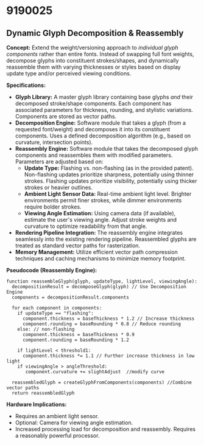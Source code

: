 # 9190025

## Dynamic Glyph Decomposition & Reassembly

**Concept:** Extend the weight/versioning approach to *individual glyph components* rather than entire fonts. Instead of swapping full font weights, decompose glyphs into constituent strokes/shapes, and dynamically reassemble them with varying thicknesses or styles based on display update type and/or perceived viewing conditions.

**Specifications:**

*   **Glyph Library:**  A master glyph library containing base glyphs *and* their decomposed stroke/shape components. Each component has associated parameters for thickness, rounding, and stylistic variations.  Components are stored as vector paths.
*   **Decomposition Engine:** Software module that takes a glyph (from a requested font/weight) and decomposes it into its constituent components.  Uses a defined decomposition algorithm (e.g., based on curvature, intersection points).
*   **Reassembly Engine:**  Software module that takes the decomposed glyph components and reassembles them with modified parameters.  Parameters are adjusted based on:
    *   **Update Type:**  Flashing vs. non-flashing (as in the provided patent).  Non-flashing updates prioritize sharpness, potentially using thinner strokes. Flashing updates prioritize visibility, potentially using thicker strokes or heavier outlines.
    *   **Ambient Light Sensor Data:** Real-time ambient light level. Brighter environments permit finer strokes, while dimmer environments require bolder strokes.
    *   **Viewing Angle Estimation:** Using camera data (if available), estimate the user's viewing angle.  Adjust stroke weights and curvature to optimize readability from that angle.
*   **Rendering Pipeline Integration:**  The reassembly engine integrates seamlessly into the existing rendering pipeline.  Reassembled glyphs are treated as standard vector paths for rasterization.
*   **Memory Management:** Utilize efficient vector path compression techniques and caching mechanisms to minimize memory footprint.

**Pseudocode (Reassembly Engine):**

```
function reassembleGlyph(glyph, updateType, lightLevel, viewingAngle):
  decompositionResult = decomposeGlyph(glyph) // Use Decomposition Engine
  components = decompositionResult.components

  for each component in components:
    if updateType == "flashing":
      component.thickness = baseThickness * 1.2 // Increase thickness
      component.rounding = baseRounding * 0.8 // Reduce rounding
    else: // non-flashing
      component.thickness = baseThickness * 0.9
      component.rounding = baseRounding * 1.2

    if lightLevel < threshold1:
      component.thickness *= 1.1 // Further increase thickness in low light
    if viewingAngle > angleThreshold:
       component.curvature += slightAdjust  //modify curve

  reassembledGlyph = createGlyphFromComponents(components) //Combine vector paths
  return reassembledGlyph
```

**Hardware Implications:**

*   Requires an ambient light sensor.
*   Optional: Camera for viewing angle estimation.
*   Increased processing load for decomposition and reassembly.  Requires a reasonably powerful processor.